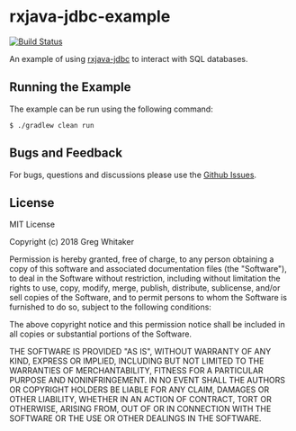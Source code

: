# rxjava-jdbc-example
[![Build Status](https://travis-ci.org/gregwhitaker/rxjava-jdbc-example.svg?branch=master)](https://travis-ci.org/gregwhitaker/rxjava-jdbc-example)

An example of using [rxjava-jdbc](https://github.com/davidmoten/rxjava-jdbc) to interact with SQL databases.

## Running the Example
The example can be run using the following command:

    $ ./gradlew clean run

## Bugs and Feedback
For bugs, questions and discussions please use the [Github Issues](https://github.com/gregwhitaker/rxjava-jdbc-example/issues).

## License
MIT License

Copyright (c) 2018 Greg Whitaker

Permission is hereby granted, free of charge, to any person obtaining a copy
of this software and associated documentation files (the "Software"), to deal
in the Software without restriction, including without limitation the rights
to use, copy, modify, merge, publish, distribute, sublicense, and/or sell
copies of the Software, and to permit persons to whom the Software is
furnished to do so, subject to the following conditions:

The above copyright notice and this permission notice shall be included in all
copies or substantial portions of the Software.

THE SOFTWARE IS PROVIDED "AS IS", WITHOUT WARRANTY OF ANY KIND, EXPRESS OR
IMPLIED, INCLUDING BUT NOT LIMITED TO THE WARRANTIES OF MERCHANTABILITY,
FITNESS FOR A PARTICULAR PURPOSE AND NONINFRINGEMENT. IN NO EVENT SHALL THE
AUTHORS OR COPYRIGHT HOLDERS BE LIABLE FOR ANY CLAIM, DAMAGES OR OTHER
LIABILITY, WHETHER IN AN ACTION OF CONTRACT, TORT OR OTHERWISE, ARISING FROM,
OUT OF OR IN CONNECTION WITH THE SOFTWARE OR THE USE OR OTHER DEALINGS IN THE
SOFTWARE.